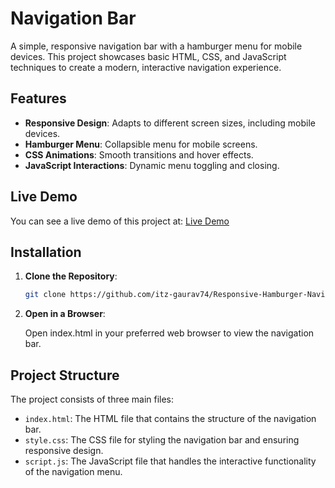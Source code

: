 # Navigation Bar

A simple, responsive navigation bar with a hamburger menu for mobile devices. This project showcases basic HTML, CSS, and JavaScript techniques to create a modern, interactive navigation experience.

## Features

- **Responsive Design**: Adapts to different screen sizes, including mobile devices.
- **Hamburger Menu**: Collapsible menu for mobile screens.
- **CSS Animations**: Smooth transitions and hover effects.
- **JavaScript Interactions**: Dynamic menu toggling and closing.

## Live Demo

You can see a live demo of this project at: [Live Demo](https://itz-gaurav74.github.io/Responsive-Hamburger-Navigation/)


## Installation

1. **Clone the Repository**:
   ```bash
   git clone https://github.com/itz-gaurav74/Responsive-Hamburger-Navigation.git

2. **Open in a Browser**:

    Open index.html in your preferred web browser to view the navigation bar.

## Project Structure
The project consists of three main files:

- `index.html`: The HTML file that contains the structure of the navigation bar.
- `style.css`: The CSS file for styling the navigation bar and ensuring responsive design.
- `script.js`: The JavaScript file that handles the interactive functionality of the navigation menu.
